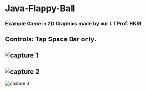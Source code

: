 # Java-Flappy-Ball
### Example Game in 2D Graphics made by our I.T Prof. HKRI

Controls: Tap Space Bar only. 
------------------------------------------------------------------------------------------------------------------
![capture 1](https://user-images.githubusercontent.com/17538473/41518593-ed7e747c-72f5-11e8-914b-b104a225969e.PNG)
------------------------------------------------------------------------------------------------------------------
![capture 2](https://user-images.githubusercontent.com/17538473/41518594-ef728796-72f5-11e8-8763-aff1ecdb857a.PNG)
------------------------------------------------------------------------------------------------------------------
![capture 3](https://user-images.githubusercontent.com/17538473/41518595-efa6047c-72f5-11e8-944b-46307a15120b.PNG)
 

